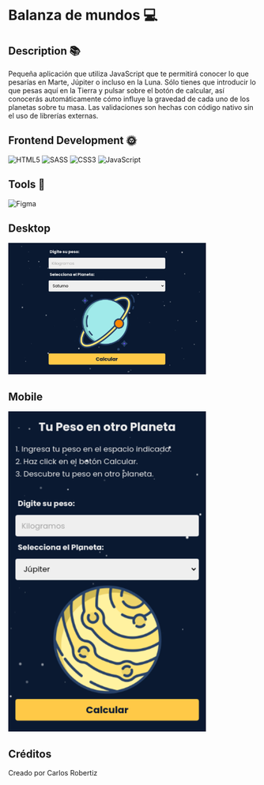 # Balanza de mundos 💻
## Description 📚
 Pequeña aplicación que utiliza JavaScript que te permitirá conocer lo que pesarías en Marte, Júpiter o incluso en la Luna. Sólo tienes que introducir lo que pesas aquí en la Tierra y pulsar sobre el botón de calcular, así conocerás automáticamente cómo influye la gravedad de cada uno de los planetas sobre tu masa.
Las validaciones son hechas con código nativo sin el uso de librerías externas. 
 
 
## Frontend Development 🌞 
 ![HTML5](https://img.shields.io/badge/html5-%23E34F26.svg?style=for-the-badge&logo=html5&logoColor=white) ![SASS](https://img.shields.io/badge/SASS-hotpink.svg?style=for-the-badge&logo=SASS&logoColor=white) ![CSS3](https://img.shields.io/badge/css3-%231572B6.svg?style=for-the-badge&logo=css3&logoColor=white) ![JavaScript](https://img.shields.io/badge/javascript-%23323330.svg?style=for-the-badge&logo=javascript&logoColor=%23F7DF1E) 
 
 
## Tools 🎨 
 ![Figma](https://img.shields.io/badge/figma-%23F24E1E.svg?style=for-the-badge&logo=figma&logoColor=white)

## Desktop

<img width="400" src="./design/desktop.png" />

## Mobile

<img width="400" src="./design/mobil.png" />

## Créditos
Creado por Carlos Robertiz
